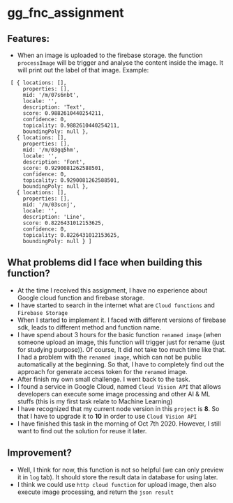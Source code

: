# gg_fnc_assignment

## Features:

- When an image is uploaded to the firebase storage. the function `processImage` will be trigger and analyse the content inside the image.
It will print out the label of that image.
Example: 
```
 [ { locations: [],
     properties: [],
     mid: '/m/07s6nbt',
     locale: '',
     description: 'Text',
     score: 0.9882610440254211,
     confidence: 0,
     topicality: 0.9882610440254211,
     boundingPoly: null },
   { locations: [],
     properties: [],
     mid: '/m/03gq5hm',
     locale: '',
     description: 'Font',
     score: 0.9290081262588501,
     confidence: 0,
     topicality: 0.9290081262588501,
     boundingPoly: null },
   { locations: [],
     properties: [],
     mid: '/m/03scnj',
     locale: '',
     description: 'Line',
     score: 0.8226431012153625,
     confidence: 0,
     topicality: 0.8226431012153625,
     boundingPoly: null } ] 
```

## What problems did I face when building this function?

- At the time I received this assignment, I have no experience about Google cloud function and firebase storage.
- I have started to search in the internet what are `Cloud functions` and `Firebase Storage`
- When I started to implement it. I faced with different versions of firebase sdk, leads to different method and function name. 
- I have spend about 3 hours for the basic function `renamed image` (when someone upload an image, this function will trigger just for rename (just for studying purpose)). Of course, It did not take too much time like that. I had a problem with the `renamed image`, which can not be public automatically at the beginning. So that, I have to completely find out the approach for generate access token for the `renamed` image.
- After finish my own small challenge. I went back to the task. 
- I found a service in Google Cloud, named `Cloud Vision API` that allows developers can execute some image processing and other AI & ML stuffs (this is my first task relate to Machine Learning)
- I have recognized that my current node version in this `project` is **8**. So that I have to upgrade it to **10** in order to use `Cloud Vision API`
- I have finished this task in the morning of Oct 7th 2020. However, I still want to find out the solution for reuse it later.
 
 ## Improvement?
 
 - Well, I think for now, this function is not so helpful (we can only preview it in `log` tab). It should store the result data in database for using later.
 - I think we could use `http cloud function` for upload image, then also execute image processing, and return the `json result` 